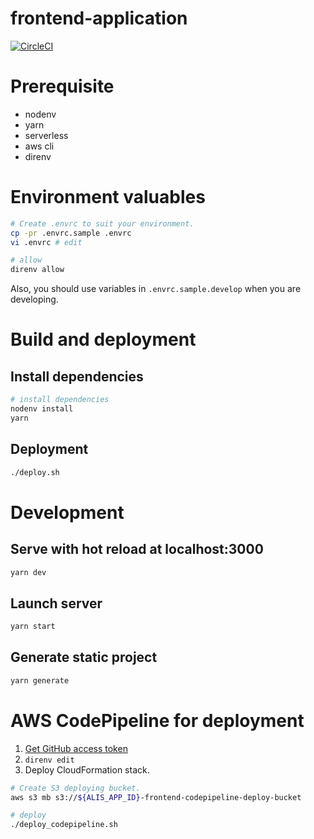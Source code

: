 # frontend-application
[![CircleCI](https://circleci.com/gh/AlisProject/frontend-application.svg?style=svg)](https://circleci.com/gh/AlisProject/frontend-application)

# Prerequisite
- nodenv
- yarn
- serverless
- aws cli
- direnv

# Environment valuables
```bash
# Create .envrc to suit your environment.
cp -pr .envrc.sample .envrc
vi .envrc # edit

# allow
direnv allow
```

Also, you should use variables in `.envrc.sample.develop` when you are developing.

# Build and deployment

## Install dependencies
```bash
# install dependencies
nodenv install
yarn
```

## Deployment

```bash
./deploy.sh
```

# Development

## Serve with hot reload at localhost:3000
```bash
yarn dev
```

## Launch server
```bash
yarn start
```

## Generate static project
```bash
yarn generate
```

# AWS CodePipeline for deployment

1. [Get GitHub access token](https://github.com/settings/tokens)
1. `direnv edit`
1. Deploy CloudFormation stack.

```bash
# Create S3 deploying bucket.
aws s3 mb s3://${ALIS_APP_ID}-frontend-codepipeline-deploy-bucket

# deploy
./deploy_codepipeline.sh
``` 
